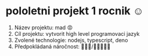 # pololetni projekt 1 rocnik ☺️

1. Název projektu: mad 😡
2. Cíl projektu: vytvorit high level programovaci jazyk
3. Zvolené technologie: nodejs, typescript, deno
4. Předpokládaná náročnost: 💢💢💢/💢💢💢💢💢
